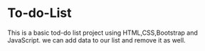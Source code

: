 # To-do-List
This is a basic tod-do list project using HTML,CSS,Bootstrap and JavaScript.
we can add data to our list and remove it as well.
